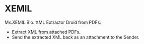 # XEMIL
Mx.XEMIL
Bio:
XML Extractor Droid from PDFs. 
- Extract XML from attached PDFs.
- Send the extracted XML back as an attachment to the Sender. 

